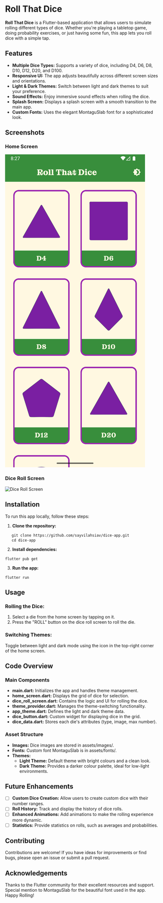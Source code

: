 # Roll That Dice

**Roll That Dice** is a Flutter-based application that allows users to simulate rolling different types of dice. Whether you're playing a tabletop game, doing probability exercises, or just having some fun, this app lets you roll dice with a simple tap.

## Features

- **Multiple Dice Types:** Supports a variety of dice, including D4, D6, D8, D10, D12, D20, and D100.
- **Responsive UI:** The app adjusts beautifully across different screen sizes and orientations.
- **Light & Dark Themes:** Switch between light and dark themes to suit your preference.
- **Sound Effects:** Enjoy immersive sound effects when rolling the dice.
- **Splash Screen:** Displays a splash screen with a smooth transition to the main app.
- **Custom Fonts:** Uses the elegant MontaguSlab font for a sophisticated look.

## Screenshots

### Home Screen
![Home Screen](assets/screenshots/home_screen.png)

### Dice Roll Screen
![Dice Roll Screen](assets/screenshots/dice_roll_screen.png)

## Installation

To run this app locally, follow these steps:

1. **Clone the repository:**  
```
   git clone https://github.com/sayvilahsiav/dice-app.git
   cd dice-app
```
2. **Install dependencies:**
```
flutter pub get
```
3. **Run the app:**
```
flutter run
```

## Usage

### Rolling the Dice:
1. Select a die from the home screen by tapping on it.
2. Press the "ROLL" button on the dice roll screen to roll the die.
### Switching Themes:
Toggle between light and dark mode using the icon in the top-right corner of the home screen.

## Code Overview
### Main Components
- **main.dart:** Initializes the app and handles theme management.
- **home_screen.dart:** Displays the grid of dice for selection.
- **dice_roll_screen.dart:** Contains the logic and UI for rolling the dice.
- **theme_provider.dart:** Manages the theme-switching functionality.
- **app_theme.dart:** Defines the light and dark theme data.
- **dice_button.dart:** Custom widget for displaying dice in the grid.
- **dice_data.dart:** Stores each die's attributes (type, image, max number).
### Asset Structure
- **Images:** Dice images are stored in assets/images/.
- **Fonts:** Custom font MontaguSlab is in assets/fonts/.
- **Themes:**
  - **Light Theme:** Default theme with bright colours and a clean look.
  - **Dark Theme:** Provides a darker colour palette, ideal for low-light environments.

## Future Enhancements
- [ ] **Custom Dice Creation:** Allow users to create custom dice with their number ranges.
- [ ] **Roll History:** Track and display the history of dice rolls.
- [ ] **Enhanced Animations:** Add animations to make the rolling experience more dynamic.
- [ ] **Statistics:** Provide statistics on rolls, such as averages and probabilities.

## Contributing
Contributions are welcome! If you have ideas for improvements or find bugs, please open an issue or submit a pull request.

## Acknowledgements
Thanks to the Flutter community for their excellent resources and support.
Special mention to MontaguSlab for the beautiful font used in the app.
Happy Rolling!
